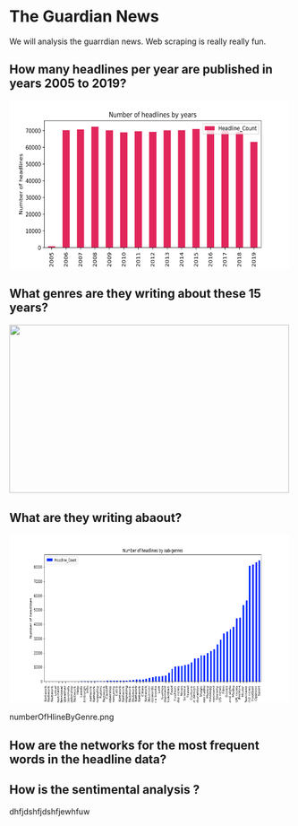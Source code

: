 # The Guardian News

We will analysis the guarrdian news. Web scraping is really really fun. 

## How many headlines per year are published in years 2005 to 2019?

<img src="epi_wordcloud.png" width="500" height="300" />

## What genres are they writing about these 15 years?

<img src="numberOfHlineByGenre.png.png" width="500" height="300" />


## What are they writing abaout?
<img src="data_subgenre.png" width="500" height="300" />

numberOfHlineByGenre.png

## How are the networks for the most frequent words in the headline data?


## How is the sentimental analysis ?


dhfjdshfjdshfjewhfuw


